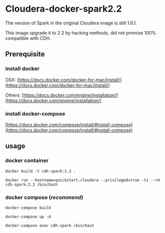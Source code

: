 # Cloudera-docker-spark2.2

The version of Spark in the original Cloudera image is still 1.6.1.

This image upgrade it to 2.2 by hacking methods, did not promise 100% compatible with CDH.

## Prerequisite

### install docker

OSX: [https://docs.docker.com/docker-for-mac/install/](https://docs.docker.com/docker-for-mac/install/)

Others: [https://docs.docker.com/engine/installation/](https://docs.docker.com/engine/installation/)

### install docker-compose

[https://docs.docker.com/compose/install/#install-compose](https://docs.docker.com/compose/install/#install-compose)

## usage

### docker container

`docker build -t cdh-spark:2.2 .`

`docker run --hostname=quickstart.cloudera --privileged=true -ti --rm cdh-spark:2.2 /bin/bash`

### docker compose (*recommend*)

`docker-compose build`

`docker-compose up -d`

`docker-compose exec cdh-spark /bin/bash`


